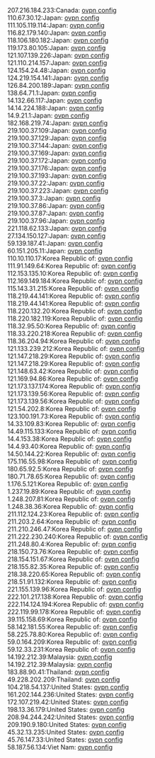 207.216.184.233:Canada: [ovpn config](vpn/207_216_184_233.ovpn)  
110.67.30.12:Japan: [ovpn config](vpn/110_67_30_12.ovpn)  
111.105.119.114:Japan: [ovpn config](vpn/111_105_119_114.ovpn)  
116.82.179.140:Japan: [ovpn config](vpn/116_82_179_140.ovpn)  
118.106.180.182:Japan: [ovpn config](vpn/118_106_180_182.ovpn)  
119.173.80.105:Japan: [ovpn config](vpn/119_173_80_105.ovpn)  
121.107.139.226:Japan: [ovpn config](vpn/121_107_139_226.ovpn)  
121.110.214.157:Japan: [ovpn config](vpn/121_110_214_157.ovpn)  
124.154.24.48:Japan: [ovpn config](vpn/124_154_24_48.ovpn)  
124.219.154.141:Japan: [ovpn config](vpn/124_219_154_141.ovpn)  
126.84.200.189:Japan: [ovpn config](vpn/126_84_200_189.ovpn)  
138.64.71.1:Japan: [ovpn config](vpn/138_64_71_1.ovpn)  
14.132.66.117:Japan: [ovpn config](vpn/14_132_66_117.ovpn)  
14.14.224.188:Japan: [ovpn config](vpn/14_14_224_188.ovpn)  
14.9.21.1:Japan: [ovpn config](vpn/14_9_21_1.ovpn)  
182.168.219.74:Japan: [ovpn config](vpn/182_168_219_74.ovpn)  
219.100.37.109:Japan: [ovpn config](vpn/219_100_37_109.ovpn)  
219.100.37.129:Japan: [ovpn config](vpn/219_100_37_129.ovpn)  
219.100.37.144:Japan: [ovpn config](vpn/219_100_37_144.ovpn)  
219.100.37.169:Japan: [ovpn config](vpn/219_100_37_169.ovpn)  
219.100.37.172:Japan: [ovpn config](vpn/219_100_37_172.ovpn)  
219.100.37.176:Japan: [ovpn config](vpn/219_100_37_176.ovpn)  
219.100.37.193:Japan: [ovpn config](vpn/219_100_37_193.ovpn)  
219.100.37.22:Japan: [ovpn config](vpn/219_100_37_22.ovpn)  
219.100.37.223:Japan: [ovpn config](vpn/219_100_37_223.ovpn)  
219.100.37.3:Japan: [ovpn config](vpn/219_100_37_3.ovpn)  
219.100.37.86:Japan: [ovpn config](vpn/219_100_37_86.ovpn)  
219.100.37.87:Japan: [ovpn config](vpn/219_100_37_87.ovpn)  
219.100.37.96:Japan: [ovpn config](vpn/219_100_37_96.ovpn)  
221.118.62.133:Japan: [ovpn config](vpn/221_118_62_133.ovpn)  
27.134.150.127:Japan: [ovpn config](vpn/27_134_150_127.ovpn)  
59.139.187.41:Japan: [ovpn config](vpn/59_139_187_41.ovpn)  
60.151.205.11:Japan: [ovpn config](vpn/60_151_205_11.ovpn)  
110.10.110.17:Korea Republic of: [ovpn config](vpn/110_10_110_17.ovpn)  
111.91.149.64:Korea Republic of: [ovpn config](vpn/111_91_149_64.ovpn)  
112.153.135.10:Korea Republic of: [ovpn config](vpn/112_153_135_10.ovpn)  
112.169.149.184:Korea Republic of: [ovpn config](vpn/112_169_149_184.ovpn)  
115.143.31.215:Korea Republic of: [ovpn config](vpn/115_143_31_215.ovpn)  
118.219.44.141:Korea Republic of: [ovpn config](vpn/118_219_44_141.ovpn)  
118.219.44.141:Korea Republic of: [ovpn config](vpn/118_219_44_141.ovpn)  
118.220.132.20:Korea Republic of: [ovpn config](vpn/118_220_132_20.ovpn)  
118.220.182.119:Korea Republic of: [ovpn config](vpn/118_220_182_119.ovpn)  
118.32.95.50:Korea Republic of: [ovpn config](vpn/118_32_95_50.ovpn)  
118.33.220.218:Korea Republic of: [ovpn config](vpn/118_33_220_218.ovpn)  
118.36.204.94:Korea Republic of: [ovpn config](vpn/118_36_204_94.ovpn)  
121.133.239.212:Korea Republic of: [ovpn config](vpn/121_133_239_212.ovpn)  
121.147.218.29:Korea Republic of: [ovpn config](vpn/121_147_218_29.ovpn)  
121.147.218.29:Korea Republic of: [ovpn config](vpn/121_147_218_29.ovpn)  
121.148.63.42:Korea Republic of: [ovpn config](vpn/121_148_63_42.ovpn)  
121.169.94.86:Korea Republic of: [ovpn config](vpn/121_169_94_86.ovpn)  
121.173.137.174:Korea Republic of: [ovpn config](vpn/121_173_137_174.ovpn)  
121.173.139.56:Korea Republic of: [ovpn config](vpn/121_173_139_56.ovpn)  
121.173.139.56:Korea Republic of: [ovpn config](vpn/121_173_139_56.ovpn)  
121.54.202.8:Korea Republic of: [ovpn config](vpn/121_54_202_8.ovpn)  
123.100.191.73:Korea Republic of: [ovpn config](vpn/123_100_191_73.ovpn)  
14.33.109.83:Korea Republic of: [ovpn config](vpn/14_33_109_83.ovpn)  
14.49.115.133:Korea Republic of: [ovpn config](vpn/14_49_115_133.ovpn)  
14.4.153.38:Korea Republic of: [ovpn config](vpn/14_4_153_38.ovpn)  
14.4.93.40:Korea Republic of: [ovpn config](vpn/14_4_93_40.ovpn)  
14.50.144.22:Korea Republic of: [ovpn config](vpn/14_50_144_22.ovpn)  
175.116.55.98:Korea Republic of: [ovpn config](vpn/175_116_55_98.ovpn)  
180.65.92.5:Korea Republic of: [ovpn config](vpn/180_65_92_5.ovpn)  
180.71.78.65:Korea Republic of: [ovpn config](vpn/180_71_78_65.ovpn)  
1.176.5.121:Korea Republic of: [ovpn config](vpn/1_176_5_121.ovpn)  
1.237.19.89:Korea Republic of: [ovpn config](vpn/1_237_19_89.ovpn)  
1.248.207.81:Korea Republic of: [ovpn config](vpn/1_248_207_81.ovpn)  
1.248.38.36:Korea Republic of: [ovpn config](vpn/1_248_38_36.ovpn)  
211.112.124.23:Korea Republic of: [ovpn config](vpn/211_112_124_23.ovpn)  
211.203.2.64:Korea Republic of: [ovpn config](vpn/211_203_2_64.ovpn)  
211.210.246.47:Korea Republic of: [ovpn config](vpn/211_210_246_47.ovpn)  
211.222.230.240:Korea Republic of: [ovpn config](vpn/211_222_230_240.ovpn)  
211.248.80.4:Korea Republic of: [ovpn config](vpn/211_248_80_4.ovpn)  
218.150.73.76:Korea Republic of: [ovpn config](vpn/218_150_73_76.ovpn)  
218.154.151.67:Korea Republic of: [ovpn config](vpn/218_154_151_67.ovpn)  
218.155.82.35:Korea Republic of: [ovpn config](vpn/218_155_82_35.ovpn)  
218.38.220.65:Korea Republic of: [ovpn config](vpn/218_38_220_65.ovpn)  
218.51.91.132:Korea Republic of: [ovpn config](vpn/218_51_91_132.ovpn)  
221.155.139.96:Korea Republic of: [ovpn config](vpn/221_155_139_96.ovpn)  
222.101.217.138:Korea Republic of: [ovpn config](vpn/222_101_217_138.ovpn)  
222.114.124.194:Korea Republic of: [ovpn config](vpn/222_114_124_194.ovpn)  
222.119.99.178:Korea Republic of: [ovpn config](vpn/222_119_99_178.ovpn)  
39.115.158.69:Korea Republic of: [ovpn config](vpn/39_115_158_69.ovpn)  
58.142.181.55:Korea Republic of: [ovpn config](vpn/58_142_181_55.ovpn)  
58.225.78.80:Korea Republic of: [ovpn config](vpn/58_225_78_80.ovpn)  
59.0.164.209:Korea Republic of: [ovpn config](vpn/59_0_164_209.ovpn)  
59.12.33.231:Korea Republic of: [ovpn config](vpn/59_12_33_231.ovpn)  
14.192.212.39:Malaysia: [ovpn config](vpn/14_192_212_39.ovpn)  
14.192.212.39:Malaysia: [ovpn config](vpn/14_192_212_39.ovpn)  
183.88.90.41:Thailand: [ovpn config](vpn/183_88_90_41.ovpn)  
49.228.202.209:Thailand: [ovpn config](vpn/49_228_202_209.ovpn)  
104.218.54.137:United States: [ovpn config](vpn/104_218_54_137.ovpn)  
161.202.144.236:United States: [ovpn config](vpn/161_202_144_236.ovpn)  
172.107.219.42:United States: [ovpn config](vpn/172_107_219_42.ovpn)  
198.13.36.179:United States: [ovpn config](vpn/198_13_36_179.ovpn)  
208.94.244.242:United States: [ovpn config](vpn/208_94_244_242.ovpn)  
209.190.9.180:United States: [ovpn config](vpn/209_190_9_180.ovpn)  
45.32.13.235:United States: [ovpn config](vpn/45_32_13_235.ovpn)  
45.76.147.33:United States: [ovpn config](vpn/45_76_147_33.ovpn)  
58.187.56.134:Viet Nam: [ovpn config](vpn/58_187_56_134.ovpn)  
